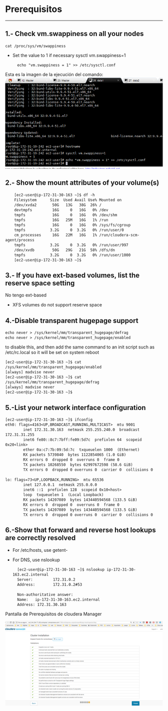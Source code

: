 # **Prerequisitos** #

----------


## 1.- Check vm.swappiness on all your nodes ##
 

    cat /proc/sys/vm/swappiness



- Set the value to 1 if necessary
	        sysctl vm.swappiness=1
	    
	    echo "vm.swappiness = 1" >> /etc/sysctl.conf
    
Esta es la imagen de la ejecución del comando:
<img src="images/swappiness.PNG"/>



## 2.- Show the mount attributes of your volume(s) ##

   
		[ec2-user@ip-172-31-30-163 ~]$ df -h
		Filesystem      Size  Used Avail Use% Mounted on
		/dev/xvda2       50G   13G   38G  26% /
		devtmpfs         16G     0   16G   0% /dev
		tmpfs            16G     0   16G   0% /dev/shm
		tmpfs            16G   25M   16G   1% /run
		tmpfs            16G     0   16G   0% /sys/fs/cgroup
		tmpfs           3.2G     0  3.2G   0% /run/user/0
		cm_processes     16G   22M   16G   1% /run/cloudera-scm-agent/process
		tmpfs           3.2G     0  3.2G   0% /run/user/997
		/dev/xvdb        50G   29G   21G  58% /dfs/dn
		tmpfs           3.2G     0  3.2G   0% /run/user/1000
		[ec2-user@ip-172-31-30-163 ~]$


## 3.- If you have ext-based volumes, list the reserve space setting ##

No tengo ext-based

- XFS volumes do not support reserve space

## 4.-Disable transparent hugepage support ##

    echo never > /sys/kernel/mm/transparent_hugepage/defrag 
    echo never > /sys/kernel/mm/transparent_hugepage/enabled



 to disable this, and then add the same command to an init script such as /etc/rc.local so it will be set on system reboot


	[ec2-user@ip-172-31-30-163 ~]$ cat /sys/kernel/mm/transparent_hugepage/enabled
	[always] madvise never
	[ec2-user@ip-172-31-30-163 ~]$ cat /sys/kernel/mm/transparent_hugepage/defrag
	[always] madvise never
	[ec2-user@ip-172-31-30-163 ~]$


## 5.-List your network interface configuration ##

	[ec2-user@ip-172-31-30-163 ~]$ ifconfig
	eth0: flags=4163<UP,BROADCAST,RUNNING,MULTICAST>  mtu 9001
	        inet 172.31.30.163  netmask 255.255.240.0  broadcast 172.31.31.255
	        inet6 fe80::8c7:7bff:fe09:5d7c  prefixlen 64  scopeid 0x20<link>
	        ether 0a:c7:7b:09:5d:7c  txqueuelen 1000  (Ethernet)
	        RX packets 5739840  bytes 1122854065 (1.0 GiB)
	        RX errors 0  dropped 0  overruns 0  frame 0
	        TX packets 10268550  bytes 62997672598 (58.6 GiB)
	        TX errors 0  dropped 0 overruns 0  carrier 0  collisions 0
	
	lo: flags=73<UP,LOOPBACK,RUNNING>  mtu 65536
	        inet 127.0.0.1  netmask 255.0.0.0
	        inet6 ::1  prefixlen 128  scopeid 0x10<host>
	        loop  txqueuelen 1  (Local Loopback)
	        RX packets 14207089  bytes 143440594568 (133.5 GiB)
	        RX errors 0  dropped 0  overruns 0  frame 0
	        TX packets 14207089  bytes 143440594568 (133.5 GiB)
	        TX errors 0  dropped 0 overruns 0  carrier 0  collisions 0



## 6.-Show that forward and reverse host lookups are correctly resolved ##

- For /etc/hosts, use getent- 
- For DNS, use nslookup

		[ec2-user@ip-172-31-30-163 ~]$ nslookup ip-172-31-30-163.ec2.internal
		Server:         172.31.0.2
		Address:        172.31.0.2#53
		
		Non-authoritative answer:
		Name:   ip-172-31-30-163.ec2.internal
		Address: 172.31.30.163


Pantalla de Prerequisitos de cloudera Manager

<img src="images/prerequisitos.PNG"/>